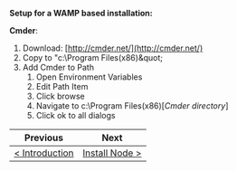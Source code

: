 **Setup for a WAMP based installation:**


**Cmder**:
1. Download: [http://cmder.net/](http://cmder.net/)
2. Copy to &quot;c:\Program Files(x86)\&quot;
3. Add Cmder to Path
    1. Open Environment Variables
    2. Edit Path Item
    3. Click browse
    4. Navigate to c:\Program Files(x86)\[_Cmder directory_]
    5. Click ok to all dialogs

| Previous | Next |
| -------- | ---- |
| [< Introduction](README.md) | [Install Node >](wamp-2.md) |